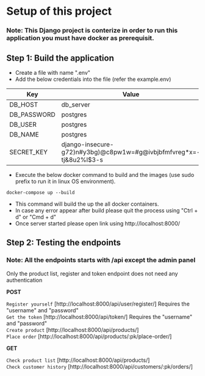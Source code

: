 # Setup of this project

### Note: This Django project is conterize in order to run this application you must have docker as prerequisit.

## Step 1: Build the application
* Create a file with name ".env"
* Add the below credentials into the file (refer the example.env)

| Key | Value |
 ---- | ----- |
| DB_HOST | db_server |
| DB_PASSWORD | postgres |
| DB_USER | postgres|
| DB_NAME | postgres|
| SECRET_KEY | django-insecure-g72)n#y3bg)@c8pw1w=#g@ivbjbfmfvreg*x=-tj&8u2%l$3-s |
* Execute the below docker command to build and the images (use sudo prefix to run it in linux OS environment).
```
docker-compose up --build
```
* This command will build the up the all docker containers.
* In case any error appear after build please quit the process using "Ctrl + d" or "Cmd + d"
* Once server started please open link using http://localhost:8000/

## Step 2: Testing the endpoints
### Note: All the endpoints starts with /api except the admin panel
Only the product list, register and token endpoint does not need any authentication

**POST**

`Register yourself` [http://localhost:8000/api/user/register/] Requires the "username" and "password" <br>
`Get the token` [http://localhost:8000/api/token/] Requires the "username" and "password"<br>
`Create product` [http://localhost:8000/api/products/] <br>
`Place order` [http://localhost:8000/api/products/:pk/place-order/] <br>

**GET**

`Check product list` [http://localhost:8000/api/products/] <br>
`Check customer history` [http://localhost:8000/api/customers/:pk/orders/] <br>
